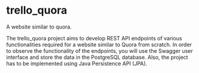 # trello_quora
A website similar to quora.

The trello_quora project aims to develop REST API endpoints of various functionalities required for a website similar to Quora from scratch. In order to observe the functionality of the endpoints, you will use the Swagger user interface and store the data in the PostgreSQL database. Also, the project has to be implemented using Java Persistence API (JPA).

